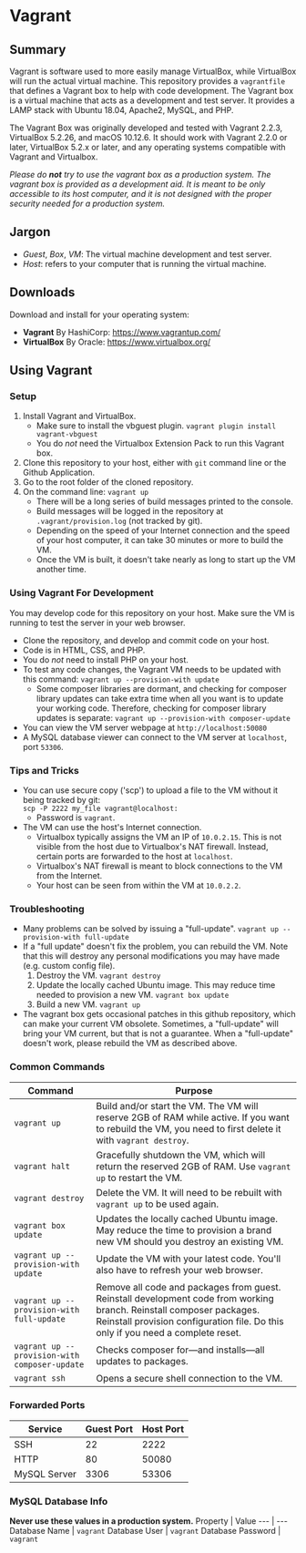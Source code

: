 # Vagrant
## Summary
Vagrant is software used to more easily manage VirtualBox, while VirtualBox will run the actual virtual machine.  This repository provides a `vagrantfile` that defines a Vagrant box to help with code development.  The Vagrant box is a virtual machine that acts as a development and test server.  It provides a LAMP stack with Ubuntu 18.04, Apache2, MySQL, and PHP.

The Vagrant Box was originally developed and tested with Vagrant 2.2.3, VirtualBox 5.2.26, and macOS 10.12.6.  It should work with Vagrant 2.2.0 or later, VirtualBox 5.2.x or later, and any operating systems compatible with Vagrant and Virtualbox.

_Please do **not** try to use the vagrant box as a production system.  The vagrant box is provided as a development aid.  It is meant to be only accessible to its host computer, and it is not designed with the proper security needed for a production system._

## Jargon
* *Guest*, *Box*, *VM*:  The virtual machine development and test server.
* *Host*: refers to your computer that is running the virtual machine.

## Downloads
Download and install for your operating system:
* **Vagrant** By HashiCorp: https://www.vagrantup.com/
* **VirtualBox** By Oracle: https://www.virtualbox.org/

## Using Vagrant
### Setup
1. Install Vagrant and VirtualBox.
    * Make sure to install the vbguest plugin.  `vagrant plugin install vagrant-vbguest`
    * You do _not_ need the Virtualbox Extension Pack to run this Vagrant box.
2. Clone this repository to your host, either with `git` command line or the Github Application.
3. Go to the root folder of the cloned repository.
4. On the command line: `vagrant up`
    * There will be a long series of build messages printed to the console.
    * Build messages will be logged in the repository at `.vagrant/provision.log` (not tracked by git).
    * Depending on the speed of your Internet connection and the speed of your host computer, it can take 30 minutes or more to build the VM.
    * Once the VM is built, it doesn't take nearly as long to start up the VM another time.

### Using Vagrant For Development
You may develop code for this repository on your host.  Make sure the VM is running to test the server in your web browser.

* Clone the repository, and develop and commit code on your host.
* Code is in HTML, CSS, and PHP.
* You do _not_ need to install PHP on your host.
* To test any code changes, the Vagrant VM needs to be updated with this command: `vagrant up --provision-with update`
    * Some composer libraries are dormant, and checking for composer library updates can take extra time when all you want is to update your working code.  Therefore, checking for composer library updates is separate: `vagrant up --provision-with composer-update`
* You can view the VM server webpage at `http://localhost:50080`
* A MySQL database viewer can connect to the VM server at `localhost`, port `53306`.

### Tips and Tricks
* You can use secure copy ('scp') to upload a file to the VM without it being tracked by git:<br />
`scp -P 2222 my_file vagrant@localhost:`
    * Password is `vagrant`.
* The VM can use the host's Internet connection.
    * Virtualbox typically assigns the VM an IP of `10.0.2.15`.  This is not visible from the host due to Virtualbox's NAT firewall.  Instead, certain ports are forwarded to the host at `localhost`.
    * Virtualbox's NAT firewall is meant to block connections to the VM from the Internet.
    * Your host can be seen from within the VM at `10.0.2.2`.

### Troubleshooting
* Many problems can be solved by issuing a "full-update". `vagrant up --provision-with full-update`
* If a "full update" doesn't fix the problem, you can rebuild the VM.  Note that this will destroy any personal modifications you may have made (e.g. custom config file).
    1. Destroy the VM. `vagrant destroy`
    2. Update the locally cached Ubuntu image.  This may reduce time needed to provision a new VM. `vagrant box update`
    3. Build a new VM. `vagrant up`
* The vagrant box gets occasional patches in this github repository, which can make your current VM obsolete.  Sometimes, a "full-update" will bring your VM current, but that is not a guarantee.  When a "full-update" doesn't work, please rebuild the VM as described above.

### Common Commands
Command | Purpose
--- | ---
`vagrant up` | Build and/or start the VM.  The VM will reserve 2GB of RAM while active.  If you want to rebuild the VM, you need to first delete it with `vagrant destroy`.
`vagrant halt` | Gracefully shutdown the VM, which will return the reserved 2GB of RAM.  Use `vagrant up` to restart the VM.
`vagrant destroy` | Delete the VM.  It will need to be rebuilt with `vagrant up` to be used again.
`vagrant box update` | Updates the locally cached Ubuntu image.  May reduce the time to provision a brand new VM should you destroy an existing VM.
`vagrant up --provision-with update` | Update the VM with your latest code.  You'll also have to refresh your web browser.
`vagrant up --provision-with full-update` | Remove all code and packages from guest.  Reinstall development code from working branch.  Reinstall composer packages.  Reinstall provision configuration file.  Do this only if you need a complete reset.
`vagrant up --provision-with composer-update` | Checks composer for&mdash;and installs&mdash;all updates to packages.
`vagrant ssh` | Opens a secure shell connection to the VM.

### Forwarded Ports
Service | Guest Port | Host Port
--- | --- | ---
SSH | 22 | 2222
HTTP | 80 | 50080
MySQL Server | 3306 | 53306

### MySQL Database Info
**Never use these values in a production system.**
Property | Value
--- | ---
Database Name | `vagrant`
Database User | `vagrant`
Database Password | `vagrant`
